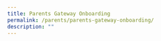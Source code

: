 ```yaml
---
title: Parents Gateway Onboarding
permalink: /parents/parents-gateway-onboarding/
description: ""
---
```

